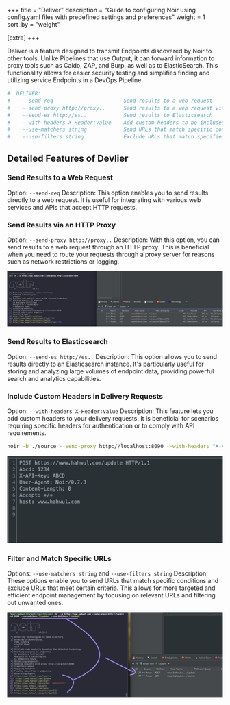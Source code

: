 +++
title = "Deliver"
description = "Guide to configuring Noir using config.yaml files with predefined settings and preferences"
weight = 1
sort_by = "weight"

[extra]
+++

Deliver is a feature designed to transmit Endpoints discovered by Noir to other tools. Unlike Pipelines that use Output, it can forward information to proxy tools such as Caido, ZAP, and Burp, as well as to ElasticSearch. This functionality allows for easier security testing and simplifies finding and utilizing service Endpoints in a DevOps Pipeline.

```bash
#  DELIVER:
#    --send-req                       Send results to a web request
#    --send-proxy http://proxy..      Send results to a web request via an HTTP proxy
#    --send-es http://es..            Send results to Elasticsearch
#    --with-headers X-Header:Value    Add custom headers to be included in the delivery
#    --use-matchers string            Send URLs that match specific conditions to the Deliver
#    --use-filters string             Exclude URLs that match specified conditions and send the rest to Deliver
```

## Detailed Features of Devlier

### Send Results to a Web Request

Option: `--send-req`
Description: This option enables you to send results directly to a web request. It is useful for integrating with various web services and APIs that accept HTTP requests.


### Send Results via an HTTP Proxy

Option: `--send-proxy http://proxy..`
Description: With this option, you can send results to a web request through an HTTP proxy. This is beneficial when you need to route your requests through a proxy server for reasons such as network restrictions or logging.

![](./deliver-proxy.png)

### Send Results to Elasticsearch

Option: `--send-es http://es..`
Description: This option allows you to send results directly to an Elasticsearch instance. It's particularly useful for storing and analyzing large volumes of endpoint data, providing powerful search and analytics capabilities.

### Include Custom Headers in Delivery Requests

Option: `--with-headers X-Header:Value`
Description: This feature lets you add custom headers to your delivery requests. It is beneficial for scenarios requiring specific headers for authentication or to comply with API requirements.

```bash
noir -b ./source --send-proxy http://localhost:8090 --with-headers "X-API-Key: ABCD"
```

![](./deliver-header.png)

### Filter and Match Specific URLs

Options: `--use-matchers string` and `--use-filters string`
Description: These options enable you to send URLs that match specific conditions and exclude URLs that meet certain criteria. This allows for more targeted and efficient endpoint management by focusing on relevant URLs and filtering out unwanted ones.

![](./deliver-mf.png)
